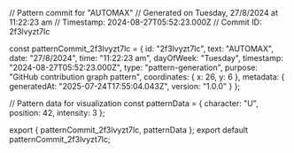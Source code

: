 // Pattern commit for "AUTOMAX"
// Generated on Tuesday, 27/8/2024 at 11:22:23 am
// Timestamp: 2024-08-27T05:52:23.000Z
// Commit ID: 2f3lvyzt7lc

const patternCommit_2f3lvyzt7lc = {
  id: "2f3lvyzt7lc",
  text: "AUTOMAX",
  date: "27/8/2024",
  time: "11:22:23 am",
  dayOfWeek: "Tuesday",
  timestamp: "2024-08-27T05:52:23.000Z",
  type: "pattern-generation",
  purpose: "GitHub contribution graph pattern",
  coordinates: {
    x: 26,
    y: 6
  },
  metadata: {
    generatedAt: "2025-07-24T17:55:04.043Z",
    version: "1.0.0"
  }
};

// Pattern data for visualization
const patternData = {
  character: "U",
  position: 42,
  intensity: 3
};

export { patternCommit_2f3lvyzt7lc, patternData };
export default patternCommit_2f3lvyzt7lc;
